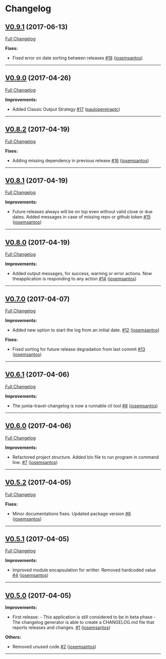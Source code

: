 # Changelog
## [V0.9.1](https://github.com/josemsantos/jumia-travel-changelog-generator/milestone/11) (2017-06-13)
[Full Changelog](https://github.com/josemsantos/jumia-travel-changelog-generator/compare/V0.9.0...V0.9.1)

**Fixes:**

- Fixed error on date sorting between releases [#18](https://github.com/josemsantos/jumia-travel-changelog-generator/pull/18) ([josemsantos](https://api.github.com/users/josemsantos))

---

## [V0.9.0](https://github.com/josemsantos/jumia-travel-changelog-generator/milestone/10) (2017-04-26)
[Full Changelog](https://github.com/josemsantos/jumia-travel-changelog-generator/compare/V0.8.2...V0.9.0)

**Improvements:**

- Added Classic Output Strategy [#17](https://github.com/josemsantos/jumia-travel-changelog-generator/pull/17) ([paulopereiraptc](https://api.github.com/users/paulopereiraptc))

---

## [V0.8.2](https://github.com/josemsantos/jumia-travel-changelog-generator/milestone/9) (2017-04-19)
[Full Changelog](https://github.com/josemsantos/jumia-travel-changelog-generator/compare/V0.8.1...V0.8.2)

**Fixes:**

- Adding missing dependency in previous release [#16](https://github.com/josemsantos/jumia-travel-changelog-generator/pull/16) ([josemsantos](https://api.github.com/users/josemsantos))

---

## [V0.8.1](https://github.com/josemsantos/jumia-travel-changelog-generator/milestone/8) (2017-04-19)
[Full Changelog](https://github.com/josemsantos/jumia-travel-changelog-generator/compare/V0.8.0...V0.8.1)

**Improvements:**

- Future releases always will be on top even without valid close or due dates. Added messages in case of missing repo or github token [#15](https://github.com/josemsantos/jumia-travel-changelog-generator/pull/15) ([josemsantos](https://api.github.com/users/josemsantos))

---

## [V0.8.0](https://github.com/josemsantos/jumia-travel-changelog-generator/milestone/7) (2017-04-19)
[Full Changelog](https://github.com/josemsantos/jumia-travel-changelog-generator/compare/V0.7.0...V0.8.0)

**Improvements:**

- Added output messages, for success, warning or error actions. Now theapplication is responding to any action [#14](https://github.com/josemsantos/jumia-travel-changelog-generator/pull/14) ([josemsantos](https://api.github.com/users/josemsantos))

---

## [V0.7.0](https://github.com/josemsantos/jumia-travel-changelog-generator/milestone/6) (2017-04-07)
[Full Changelog](https://github.com/josemsantos/jumia-travel-changelog-generator/compare/V0.6.1...V0.7.0)

**Improvements:**

- Added new option to start the log from an initial date. [#12](https://github.com/josemsantos/jumia-travel-changelog-generator/pull/12) ([josemsantos](https://api.github.com/users/josemsantos))

**Fixes:**

- Fixed sorting for future release degradation from last commit [#13](https://github.com/josemsantos/jumia-travel-changelog-generator/pull/13) ([josemsantos](https://api.github.com/users/josemsantos))

---

## [V0.6.1](https://github.com/josemsantos/jumia-travel-changelog-generator/milestone/5) (2017-04-06)
[Full Changelog](https://github.com/josemsantos/jumia-travel-changelog-generator/compare/V0.6.0...V0.6.1)

**Improvements:**

- The jumia-travel-changelog is now a runnable cli tool [#8](https://github.com/josemsantos/jumia-travel-changelog-generator/pull/8) ([josemsantos](https://api.github.com/users/josemsantos))

---

## [V0.6.0](https://github.com/josemsantos/jumia-travel-changelog-generator/milestone/4) (2017-04-06)
[Full Changelog](https://github.com/josemsantos/jumia-travel-changelog-generator/compare/V0.5.2...V0.6.0)

**Improvements:**

- Refactored project structure. Added bin file to run program in command line. [#7](https://github.com/josemsantos/jumia-travel-changelog-generator/pull/7) ([josemsantos](https://api.github.com/users/josemsantos))

---

## [V0.5.2](https://github.com/josemsantos/jumia-travel-changelog-generator/milestone/3) (2017-04-05)
[Full Changelog](https://github.com/josemsantos/jumia-travel-changelog-generator/compare/V0.5.1...V0.5.2)

**Fixes:**

- Minor documentations fixes. Updated package version [#6](https://github.com/josemsantos/jumia-travel-changelog-generator/pull/6) ([josemsantos](https://api.github.com/users/josemsantos))

---

## [V0.5.1](https://github.com/josemsantos/jumia-travel-changelog-generator/milestone/2) (2017-04-05)
[Full Changelog](https://github.com/josemsantos/jumia-travel-changelog-generator/compare/V0.5.0...V0.5.1)

**Improvements:**

- Improved module encapsulation for writter. Removed hardcoded value [#4](https://github.com/josemsantos/jumia-travel-changelog-generator/pull/4) ([josemsantos](https://api.github.com/users/josemsantos))

---

## [V0.5.0](https://github.com/josemsantos/jumia-travel-changelog-generator/milestone/1) (2017-04-05)

**Improvements:**

- First release: - This application is still considered to be in beta phase - The changelog generator is able to create a CHANGELOG.md file that reports releases and changes. [#1](https://github.com/josemsantos/jumia-travel-changelog-generator/pull/1) ([josemsantos](https://api.github.com/users/josemsantos))

**Others:**

- Removed unused code [#2](https://github.com/josemsantos/jumia-travel-changelog-generator/pull/2) ([josemsantos](https://api.github.com/users/josemsantos))

---
